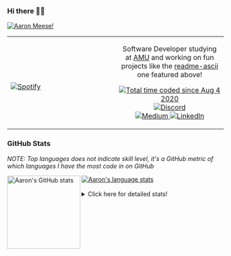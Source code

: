 ### Hi there 👋🏻
[![Aaron Meese!](https://user-images.githubusercontent.com/17814535/88975338-a2aabf00-d27f-11ea-963f-8a19608716b4.png)](https://github.com/ajmeese7/readme-ascii "README ASCII")

<!-- Modified from project here: https://github.com/novatorem/novatorem -->
<table width="100%"> 
  <tr>
  <td width="50%">
      
&nbsp; <br> [![Spotify](https://ajmeese7.vercel.app/api/spotify)](https://open.spotify.com/user/ajmeese)

  </td>
  <td width="50%">
    <p align="center">
    Software Developer studying at <a href="https://www.amu.apus.edu/">AMU</a> and working on fun 
    projects like the <a href="https://github.com/ajmeese7/readme-ascii">readme-ascii</a> one featured above!
    </p>
    <p align="center">
      <a href="https://wakatime.com/@f726891d-3b02-46cd-9b60-e8c59f9e2b14">
        <img src="https://wakatime.com/badge/user/f726891d-3b02-46cd-9b60-e8c59f9e2b14.svg" alt="Total time coded since Aug 4 2020" title="WakaTime" />
      </a>
      <a href="http://link.aaronmeese.com/discord">
        <img src="https://img.shields.io/badge/discord-ajmeese7%234835-369?style=flat-square&logo=discord&logoColor=white&color=purple" alt="Discord" title="Discord">
      </a>
      <br />
      <a href="https://link.aaronmeese.com/medium">
        <img src="https://img.shields.io/badge/medium-ajmeese7-1DB954?style=flat-square&logo=medium&logoColor=white" alt="Medium" title="Medium">
      </a>
      <a href="https://link.aaronmeese.com/linkedin">
        <img src="https://img.shields.io/badge/linkedIn-aaronmeese-1DB954?style=flat-square&logo=linkedin&logoColor=white&color=blue" alt="LinkedIn" title="LinkedIn">
      </a>
    </p>
  </td>

</table>

[//]: <> (The `&nbsp;` is to have Aphelion take up more space)

### GitHub Stats ###
*NOTE: Top languages does not indicate skill level, it's a GitHub metric of which languages I have the most code in on GitHub*

<a href="https://profile-summary-for-github.com/user/ajmeese7">
  <img align="left" height="170px" src="https://github-readme-stats.vercel.app/api?username=ajmeese7&show_icons=true&line_height=27&count_private=true&include_all_commits=true" alt="Aaron's GitHub stats"/>
  <img src="https://github-readme-stats.vercel.app/api/top-langs/?username=ajmeese7&hide_langs_below=5&layout=compact" alt="Aaron's language stats"/>
</a>

<br />
<br />
<details>
<summary>Click here for detailed stats!</summary>

### :zap: Recent Activity
<!--START_SECTION:activity-->
1. ❗️ Closed issue [#60](https://github.com/ajmeese7/spambot/issues/60) in [ajmeese7/spambot](https://github.com/ajmeese7/spambot)
2. 🗣 Commented on [#60](https://github.com/ajmeese7/spambot/issues/60) in [ajmeese7/spambot](https://github.com/ajmeese7/spambot)
3. ❗️ Closed issue [#62](https://github.com/ajmeese7/spambot/issues/62) in [ajmeese7/spambot](https://github.com/ajmeese7/spambot)
4. 🗣 Commented on [#62](https://github.com/ajmeese7/spambot/issues/62) in [ajmeese7/spambot](https://github.com/ajmeese7/spambot)
5. 🗣 Commented on [#63](https://github.com/ajmeese7/spambot/issues/63) in [ajmeese7/spambot](https://github.com/ajmeese7/spambot)
<!--END_SECTION:activity-->

### 🧐 Waka Stats
<!--START_SECTION:waka-->
![Code Time](http://img.shields.io/badge/Code%20Time-802%20hrs%2021%20mins-blue)

**🐱 My GitHub Data** 

> 🏆 311 Contributions in the Year 2022
 > 
> 📦 353.2 kB Used in GitHub's Storage 
 > 
> 🚫 Not Opted to Hire
 > 
> 📜 57 Public Repositories 
 > 
> 🔑 20 Private Repositories  
 > 
**I'm an Early 🐤** 

```text
🌞 Morning    234 commits    ██████░░░░░░░░░░░░░░░░░░░   25.83% 
🌆 Daytime    355 commits    █████████░░░░░░░░░░░░░░░░   39.18% 
🌃 Evening    302 commits    ████████░░░░░░░░░░░░░░░░░   33.33% 
🌙 Night      15 commits     ░░░░░░░░░░░░░░░░░░░░░░░░░   1.66%

```
📅 **I'm Most Productive on Saturday** 

```text
Monday       108 commits    ███░░░░░░░░░░░░░░░░░░░░░░   11.92% 
Tuesday      128 commits    ███░░░░░░░░░░░░░░░░░░░░░░   14.13% 
Wednesday    105 commits    ███░░░░░░░░░░░░░░░░░░░░░░   11.59% 
Thursday     120 commits    ███░░░░░░░░░░░░░░░░░░░░░░   13.25% 
Friday       121 commits    ███░░░░░░░░░░░░░░░░░░░░░░   13.36% 
Saturday     166 commits    ████░░░░░░░░░░░░░░░░░░░░░   18.32% 
Sunday       158 commits    ████░░░░░░░░░░░░░░░░░░░░░   17.44%

```


📊 **This Week I Spent My Time On** 

```text
⌚︎ Time Zone: America/New_York

💬 Programming Languages: 
JavaScript               15 hrs 47 mins      █████████████████████░░░░   84.44% 
Markdown                 57 mins             █░░░░░░░░░░░░░░░░░░░░░░░░   5.08% 
JSON                     51 mins             █░░░░░░░░░░░░░░░░░░░░░░░░   4.57% 
SCSS                     30 mins             ░░░░░░░░░░░░░░░░░░░░░░░░░   2.7% 
CSS                      20 mins             ░░░░░░░░░░░░░░░░░░░░░░░░░   1.85%

🐱‍💻 Projects: 
aaronmeese.com           17 hrs 18 mins      ███████████████████████░░   92.54% 
karameese.com            1 hr 2 mins         █░░░░░░░░░░░░░░░░░░░░░░░░   5.57% 
vault                    20 mins             ░░░░░░░░░░░░░░░░░░░░░░░░░   1.82% 
Unknown Project          0 secs              ░░░░░░░░░░░░░░░░░░░░░░░░░   0.07% 
matrix-wallpaper         0 secs              ░░░░░░░░░░░░░░░░░░░░░░░░░   0.0%

```

**I Mostly Code in JavaScript** 

```text
JavaScript               32 repos            █████████████░░░░░░░░░░░░   52.46% 
HTML                     8 repos             ███░░░░░░░░░░░░░░░░░░░░░░   13.11% 
Java                     4 repos             █░░░░░░░░░░░░░░░░░░░░░░░░   6.56% 
Python                   4 repos             █░░░░░░░░░░░░░░░░░░░░░░░░   6.56% 
Elixir                   2 repos             ░░░░░░░░░░░░░░░░░░░░░░░░░   3.28%

```



 Last Updated on 12/03/2022 00:06:03 UTC
<!--END_SECTION:waka-->
</details>
